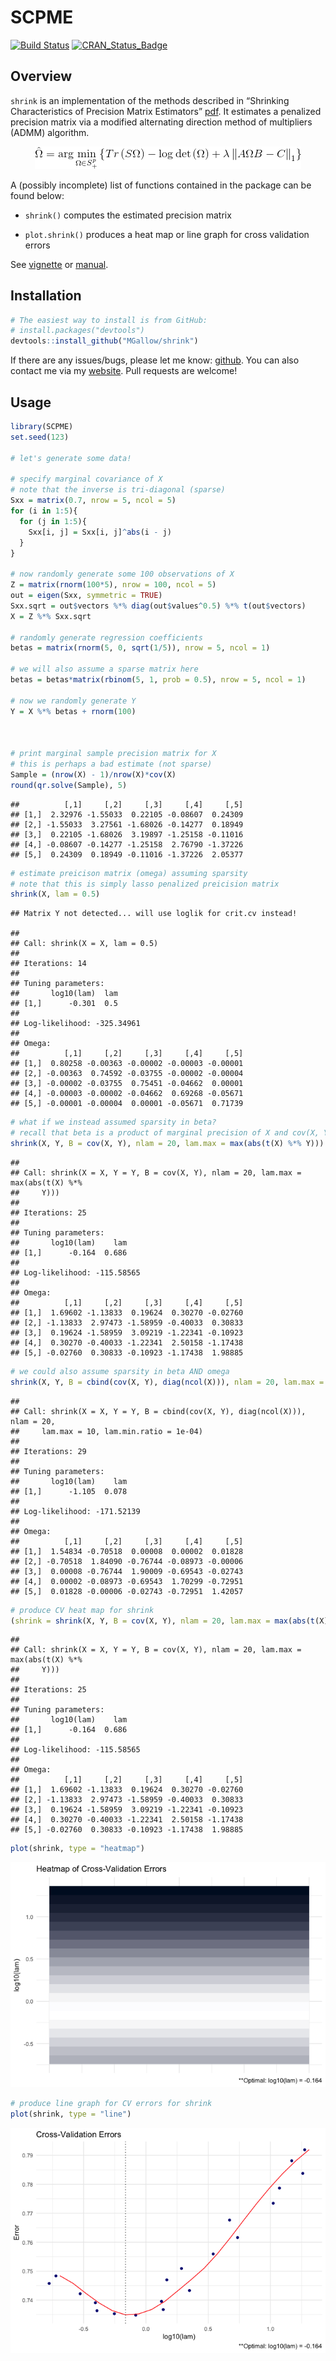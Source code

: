 SCPME
================

[![Build
Status](https://travis-ci.org/MGallow/shrink.svg?branch=master)](https://travis-ci.org/MGallow/SCPME)
[![CRAN\_Status\_Badge](http://www.r-pkg.org/badges/version/SCPME)](https://cran.r-project.org/package=SCPME)

## Overview

`shrink` is an implementation of the methods described in “Shrinking
Characteristics of Precision Matrix Estimators”
[pdf](https://arxiv.org/pdf/1704.04820.pdf). It estimates a penalized
precision matrix via a modified alternating direction method of
multipliers (ADMM)
algorithm.

<p align="center">

<img src = "https://github.com/MGallow/SCPME/raw/master/vignettes/images/gif.gif"/>

</p>

A (possibly incomplete) list of functions contained in the package can
be found below:

  - `shrink()` computes the estimated precision matrix

  - `plot.shrink()` produces a heat map or line graph for cross
    validation errors

See [vignette](https://mgallow.github.io/SCPME/) or
[manual](https://github.com/MGallow/ADMMsigma/blob/master/SCPME.pdf).

## Installation

``` r
# The easiest way to install is from GitHub:
# install.packages("devtools")
devtools::install_github("MGallow/shrink")
```

If there are any issues/bugs, please let me know:
[github](https://github.com/MGallow/SCPME/issues). You can also contact
me via my [website](https://mgallow.github.io/). Pull requests are
welcome\!

## Usage

``` r
library(SCPME)
set.seed(123)

# let's generate some data!

# specify marginal covariance of X
# note that the inverse is tri-diagonal (sparse)
Sxx = matrix(0.7, nrow = 5, ncol = 5)
for (i in 1:5){
  for (j in 1:5){
    Sxx[i, j] = Sxx[i, j]^abs(i - j)
  }
}

# now randomly generate some 100 observations of X
Z = matrix(rnorm(100*5), nrow = 100, ncol = 5)
out = eigen(Sxx, symmetric = TRUE)
Sxx.sqrt = out$vectors %*% diag(out$values^0.5) %*% t(out$vectors)
X = Z %*% Sxx.sqrt

# randomly generate regression coefficients
betas = matrix(rnorm(5, 0, sqrt(1/5)), nrow = 5, ncol = 1)

# we will also assume a sparse matrix here
betas = betas*matrix(rbinom(5, 1, prob = 0.5), nrow = 5, ncol = 1)

# now we randomly generate Y
Y = X %*% betas + rnorm(100)



# print marginal sample precision matrix for X
# this is perhaps a bad estimate (not sparse)
Sample = (nrow(X) - 1)/nrow(X)*cov(X)
round(qr.solve(Sample), 5)
```

    ##          [,1]     [,2]     [,3]     [,4]     [,5]
    ## [1,]  2.32976 -1.55033  0.22105 -0.08607  0.24309
    ## [2,] -1.55033  3.27561 -1.68026 -0.14277  0.18949
    ## [3,]  0.22105 -1.68026  3.19897 -1.25158 -0.11016
    ## [4,] -0.08607 -0.14277 -1.25158  2.76790 -1.37226
    ## [5,]  0.24309  0.18949 -0.11016 -1.37226  2.05377

``` r
# estimate preicison matrix (omega) assuming sparsity
# note that this is simply lasso penalized preicision matrix
shrink(X, lam = 0.5)
```

    ## Matrix Y not detected... will use loglik for crit.cv instead!

    ## 
    ## Call: shrink(X = X, lam = 0.5)
    ## 
    ## Iterations: 14
    ## 
    ## Tuning parameters:
    ##       log10(lam)  lam
    ## [1,]      -0.301  0.5
    ## 
    ## Log-likelihood: -325.34961
    ## 
    ## Omega:
    ##          [,1]     [,2]     [,3]     [,4]     [,5]
    ## [1,]  0.80258 -0.00363 -0.00002 -0.00003 -0.00001
    ## [2,] -0.00363  0.74592 -0.03755 -0.00002 -0.00004
    ## [3,] -0.00002 -0.03755  0.75451 -0.04662  0.00001
    ## [4,] -0.00003 -0.00002 -0.04662  0.69268 -0.05671
    ## [5,] -0.00001 -0.00004  0.00001 -0.05671  0.71739

``` r
# what if we instead assumed sparsity in beta?
# recall that beta is a product of marginal precision of X and cov(X, Y)
shrink(X, Y, B = cov(X, Y), nlam = 20, lam.max = max(abs(t(X) %*% Y)))
```

    ## 
    ## Call: shrink(X = X, Y = Y, B = cov(X, Y), nlam = 20, lam.max = max(abs(t(X) %*% 
    ##     Y)))
    ## 
    ## Iterations: 25
    ## 
    ## Tuning parameters:
    ##       log10(lam)    lam
    ## [1,]      -0.164  0.686
    ## 
    ## Log-likelihood: -115.58565
    ## 
    ## Omega:
    ##          [,1]     [,2]     [,3]     [,4]     [,5]
    ## [1,]  1.69602 -1.13833  0.19624  0.30270 -0.02760
    ## [2,] -1.13833  2.97473 -1.58959 -0.40033  0.30833
    ## [3,]  0.19624 -1.58959  3.09219 -1.22341 -0.10923
    ## [4,]  0.30270 -0.40033 -1.22341  2.50158 -1.17438
    ## [5,] -0.02760  0.30833 -0.10923 -1.17438  1.98885

``` r
# we could also assume sparsity in beta AND omega
shrink(X, Y, B = cbind(cov(X, Y), diag(ncol(X))), nlam = 20, lam.max = 10, lam.min.ratio = 1e-4)
```

    ## 
    ## Call: shrink(X = X, Y = Y, B = cbind(cov(X, Y), diag(ncol(X))), nlam = 20, 
    ##     lam.max = 10, lam.min.ratio = 1e-04)
    ## 
    ## Iterations: 29
    ## 
    ## Tuning parameters:
    ##       log10(lam)    lam
    ## [1,]      -1.105  0.078
    ## 
    ## Log-likelihood: -171.52139
    ## 
    ## Omega:
    ##          [,1]     [,2]     [,3]     [,4]     [,5]
    ## [1,]  1.54834 -0.70518  0.00008  0.00002  0.01828
    ## [2,] -0.70518  1.84090 -0.76744 -0.08973 -0.00006
    ## [3,]  0.00008 -0.76744  1.90009 -0.69543 -0.02743
    ## [4,]  0.00002 -0.08973 -0.69543  1.70299 -0.72951
    ## [5,]  0.01828 -0.00006 -0.02743 -0.72951  1.42057

``` r
# produce CV heat map for shrink
(shrink = shrink(X, Y, B = cov(X, Y), nlam = 20, lam.max = max(abs(t(X) %*% Y))))
```

    ## 
    ## Call: shrink(X = X, Y = Y, B = cov(X, Y), nlam = 20, lam.max = max(abs(t(X) %*% 
    ##     Y)))
    ## 
    ## Iterations: 25
    ## 
    ## Tuning parameters:
    ##       log10(lam)    lam
    ## [1,]      -0.164  0.686
    ## 
    ## Log-likelihood: -115.58565
    ## 
    ## Omega:
    ##          [,1]     [,2]     [,3]     [,4]     [,5]
    ## [1,]  1.69602 -1.13833  0.19624  0.30270 -0.02760
    ## [2,] -1.13833  2.97473 -1.58959 -0.40033  0.30833
    ## [3,]  0.19624 -1.58959  3.09219 -1.22341 -0.10923
    ## [4,]  0.30270 -0.40033 -1.22341  2.50158 -1.17438
    ## [5,] -0.02760  0.30833 -0.10923 -1.17438  1.98885

``` r
plot(shrink, type = "heatmap")
```

![](README_files/figure-gfm/unnamed-chunk-2-1.png)<!-- -->

``` r
# produce line graph for CV errors for shrink
plot(shrink, type = "line")
```

![](README_files/figure-gfm/unnamed-chunk-2-2.png)<!-- -->
